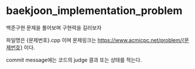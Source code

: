 # baekjoon_implementation_problem
백준구현 문제을 풀어보며 구현력을 길러보자


파일명은 {문제번호}.cpp 이며 문제링크는 https://www.acmicpc.net/problem/{문제번호} 이다.


commit message에는 코드의 judge 결과 또는 상태를 적는다.

